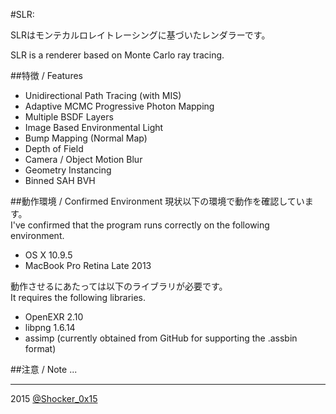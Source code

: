 #SLR: 

SLRはモンテカルロレイトレーシングに基づいたレンダラーです。

SLR is a renderer based on Monte Carlo ray tracing.

##特徴 / Features
* Unidirectional Path Tracing (with MIS)
* Adaptive MCMC Progressive Photon Mapping
* Multiple BSDF Layers
* Image Based Environmental Light
* Bump Mapping (Normal Map)
* Depth of Field
* Camera / Object Motion Blur
* Geometry Instancing
* Binned SAH BVH

##動作環境 / Confirmed Environment
現状以下の環境で動作を確認しています。  
I've confirmed that the program runs correctly on the following environment.

* OS X 10.9.5
* MacBook Pro Retina Late 2013

動作させるにあたっては以下のライブラリが必要です。  
It requires the following libraries.

* OpenEXR 2.10
* libpng 1.6.14
* assimp (currently obtained from GitHub for supporting the .assbin format)

##注意 / Note
...

----
2015 [@Shocker_0x15](https://twitter.com/Shocker_0x15)
